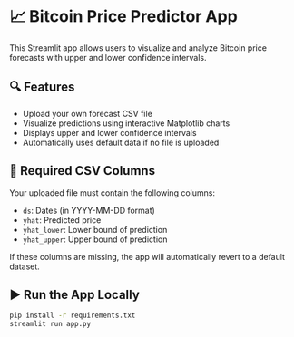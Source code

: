 # 📈 Bitcoin Price Predictor App

This Streamlit app allows users to visualize and analyze Bitcoin price forecasts with upper and lower confidence intervals.

## 🔍 Features

- Upload your own forecast CSV file
- Visualize predictions using interactive Matplotlib charts
- Displays upper and lower confidence intervals
- Automatically uses default data if no file is uploaded

## 📁 Required CSV Columns

Your uploaded file must contain the following columns:

- `ds`: Dates (in YYYY-MM-DD format)
- `yhat`: Predicted price
- `yhat_lower`: Lower bound of prediction
- `yhat_upper`: Upper bound of prediction

If these columns are missing, the app will automatically revert to a default dataset.

## ▶️ Run the App Locally

```bash
pip install -r requirements.txt
streamlit run app.py
